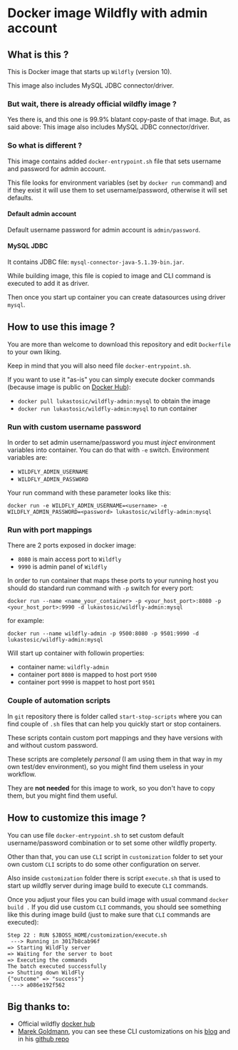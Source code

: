 # Docker image Wildfly with admin account

## What is this ?

This is Docker image that starts up `Wildfly` (version 10).

This image also includes MySQL JDBC connector/driver. 

### But wait, there is already official wildfly image ?

Yes there is, and this one is 99.9% blatant copy-paste of that image. But, as said above: This image also includes MySQL JDBC connector/driver. 

### So what is different ?

This image contains added `docker-entrypoint.sh` file that sets username and password for admin account.

This file looks for environment variables (set by `docker run` command) and if they exist it will use them to set username/password, otherwise it will set defaults.

#### Default admin account

Default username password for admin account is `admin/password`.

#### MySQL JDBC

It contains JDBC file: `mysql-connector-java-5.1.39-bin.jar`.

While building image, this file is copied to image and CLI command is executed to add it as driver.

Then once you start up container you can create datasources using driver `mysql`.

## How to use this image ?

You are more than welcome to download this repository and edit `Dockerfile` to your own liking.

Keep in mind that you will also need file `docker-entrypoint.sh`.

If you want to use it "as-is" you can simply execute docker commands (because image is public on [Docker Hub](http://hub.docker.com)):

* `docker pull lukastosic/wildfly-admin:mysql` to obtain the image
* `docker run lukastosic/wildfly-admin:mysql` to run container

### Run with custom username password

In order to set admin username/password you must _inject_ environment variables into container. You can do that with `-e` switch. Environment variables are:

* `WILDFLY_ADMIN_USERNAME`
* `WILDFLY_ADMIN_PASSWORD`

Your run command with these parameter looks like this:

```
docker run -e WILDFLY_ADMIN_USERNAME=<username> -e WILDFLY_ADMIN_PASSWORD=<password> lukastosic/wildfly-admin:mysql
```

### Run with port mappings

There are 2 ports exposed in docker image:

* `8080` is main access port to `Wildfly`
* `9990` is admin panel of `Wildfly`

In order to run container that maps these ports to your running host you should do standard run command with `-p` switch for every port:

```
docker run --name <name_your_container> -p <your_host_port>:8080 -p <your_host_port>:9990 -d lukastosic/wildfly-admin:mysql
```

for example:

```
docker run --name wildfly-admin -p 9500:8080 -p 9501:9990 -d lukastosic/wildfly-admin:mysql
```

Will start up container with followin properties:

* container name: `wildfly-admin`
* container port `8080` is mapped to host port `9500`
* container port `9990` is mappet to host port `9501`

### Couple of automation scripts

In `git` repository there is folder called `start-stop-scripts` where you can find couple of `.sh` files that can help you quickly start or stop containers.

These scripts contain custom port mappings and they have versions with and without custom password.

These scripts are completely _personal_ (I am using them in that way in my own test/dev environment), so you might find them useless in your workflow.

They are **not needed** for this image to work, so you don't have to copy them, but you might find them useful.

## How to customize this image ?

You can use file `docker-entrypoint.sh` to set custom default username/password combination or to set some other wildfly property.

Other than that, you can use `CLI` script in `customization` folder to set your own custom `CLI` scripts to do some other configuration on server.

Also inside `customization` folder there is script `execute.sh` that is used to start up wildfly server during image build to execute `CLI` commands.

Once you adjust your files you can build image with usual command `docker build .` If you did use custom `CLI` commands, you should see something like this during image build (just to make sure that `CLI` commands are executed):

```
Step 22 : RUN $JBOSS_HOME/customization/execute.sh
 ---> Running in 3017b8cab96f
=> Starting WildFly server
=> Waiting for the server to boot
=> Executing the commands
The batch executed successfully
=> Shutting down WildFly
{"outcome" => "success"}
 ---> a086e192f562
```

## Big thanks to:

* Official wildfly [docker hub](https://hub.docker.com/r/jboss/wildfly/)
* [Marek Goldmann](https://github.com/goldmann), you can see these CLI customizations on his [blog](https://goldmann.pl/blog/2014/07/23/customizing-the-configuration-of-the-wildfly-docker-image/) and in his [github repo](https://github.com/goldmann/wildfly-docker-configuration/tree/master/cli)